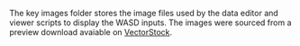 The key images folder stores the image files used by the data editor and viewer scripts to display the WASD inputs. The images were sourced from a preview download avaiable on [VectorStock](https://www.vectorstock.com/royalty-free-vector/computer-keyboard-wasd-gaming-buttons-vector-6846065 "VectorStock Img 6846065"). 
